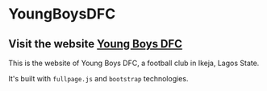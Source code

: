 # YoungBoysDFC

## Visit the website [Young Boys DFC](youngboysdfc.com) 

This is the website of Young Boys DFC, a football club in Ikeja, Lagos State.

It's built with `fullpage.js` and `bootstrap` technologies.

